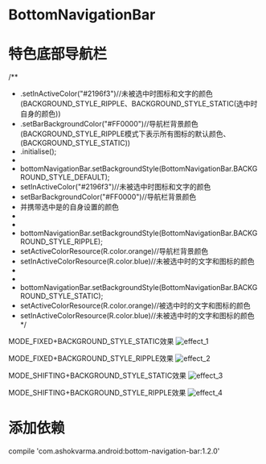 # BottomNavigationBar
# 特色底部导航栏

/**
 * .setInActiveColor("#2196f3")//未被选中时图标和文字的颜色(BACKGROUND_STYLE_RIPPLE、BACKGROUND_STYLE_STATIC(选中时自身的颜色))
 * .setBarBackgroundColor("#FF0000")//导航栏背景颜色(BACKGROUND_STYLE_RIPPLE模式下表示所有图标的默认颜色、(BACKGROUND_STYLE_STATIC))
 * .initialise();
 *
 * bottomNavigationBar.setBackgroundStyle(BottomNavigationBar.BACKGROUND_STYLE_DEFAULT);
 * setInActiveColor("#2196f3")//未被选中时图标和文字的颜色
 * setBarBackgroundColor("#FF0000")//导航栏背景颜色
 * 并携带选中是的自身设置的颜色
 *
 *
 * bottomNavigationBar.setBackgroundStyle(BottomNavigationBar.BACKGROUND_STYLE_RIPPLE);
 * setActiveColorResource(R.color.orange)//导航栏背景颜色
 * setInActiveColorResource(R.color.blue)//未被选中时的文字和图标的颜色
 *
 *
 * bottomNavigationBar.setBackgroundStyle(BottomNavigationBar.BACKGROUND_STYLE_STATIC);
 * setActiveColorResource(R.color.orange)//被选中时的文字和图标的颜色
 * setInActiveColorResource(R.color.blue)//未被选中时的文字和图标的颜色
 */

 MODE_FIXED+BACKGROUND_STYLE_STATIC效果
 ![effect_1]()

 MODE_FIXED+BACKGROUND_STYLE_RIPPLE效果
 ![effect_2]()

 MODE_SHIFTING+BACKGROUND_STYLE_STATIC效果
 ![effect_3]()

 MODE_SHIFTING+BACKGROUND_STYLE_RIPPLE效果
 ![effect_4]()

# 添加依赖
  compile 'com.ashokvarma.android:bottom-navigation-bar:1.2.0'